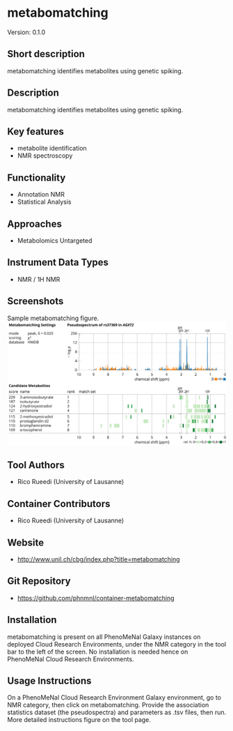 # metabomatching
Version: 0.1.0

## Short description
metabomatching identifies metabolites using genetic spiking.

## Description
metabomatching identifies metabolites using genetic spiking.

## Key features
- metabolite identification
- NMR spectroscopy

## Functionality
- Annotation NMR
- Statistical Analysis

## Approaches
- Metabolomics Untargeted

## Instrument Data Types
- NMR / 1H NMR

## Screenshots
Sample metabomatching figure.
![screenshot](screenshots/test.png)

## Tool Authors
- Rico Rueedi (University of Lausanne)

## Container Contributors
- Rico Rueedi (University of Lausanne)

## Website
- http://www.unil.ch/cbg/index.php?title=metabomatching

## Git Repository
- https://github.com/phnmnl/container-metabomatching

## Installation
metabomatching is present on all PhenoMeNal Galaxy instances on deployed Cloud Research Environments, under the NMR category in the tool bar to the left of the screen. No installation is needed hence on PhenoMeNal Cloud Research Environments.

## Usage Instructions
On a PhenoMeNal Cloud Research Environment Galaxy environment, go to NMR category, then click on metabomatching. Provide the association statistics dataset (the pseudospectra) and parameters as .tsv files, then run. More detailed instructions figure on the tool page.
